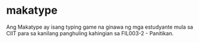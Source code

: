 # makatype
Ang Makatype ay isang typing game na ginawa ng mga estudyante mula sa CIIT para sa kanilang panghuling kahingian sa FIL003-2 - Panitikan.
